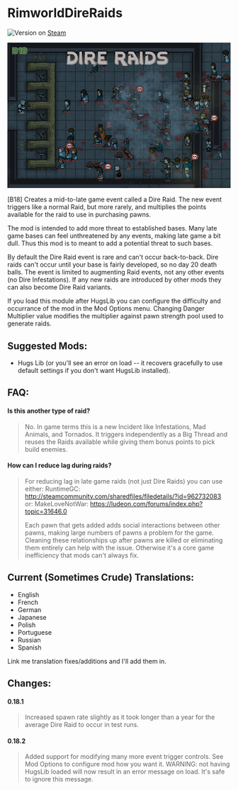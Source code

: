 # RimworldDireRaids

![Version](https://img.shields.io/badge/Rimworld-B18-brightgreen.svg) on [Steam](https://steamcommunity.com/sharedfiles/filedetails/?id=1277882177)

![Alt text](About/Preview.png?raw=true "DireRaids")

[B18] Creates a mid-to-late game event called a Dire Raid. The new event triggers like a normal Raid, but more rarely, and multiplies the points available for the raid to use in purchasing pawns.

The mod is intended to add more threat to established bases. Many late game bases can feel unthreatened by any events, making late game a bit dull. Thus this mod is to meant to add a potential threat to such bases.

By default the Dire Raid event is rare and can't occur back-to-back. Dire raids can't occur until your base is fairly developed, so no day 20 death balls. The event is limited to augmenting Raid events, not any other events (no Dire Infestations). If any new raids are introduced by other mods they can also become Dire Raid variants.

If you load this module after HugsLib you can configure the difficulty and occurrance of the mod in the Mod Options menu. Changing Danger Multiplier value modifies the multiplier against pawn strength pool used to generate raids.


## Suggested Mods:
- Hugs Lib (or you'll see an error on load -- it recovers gracefully to use default settings if you don't want HugsLib installed).

## FAQ:

#### Is this another type of raid?

> No. In game terms this is a new Incident like Infestations, Mad Animals, and Tornados. It triggers independently as a Big Thread and reuses the Raids available while giving them bonus points to pick build enemies.

#### How can I reduce lag during raids?

> For reducing lag in late game raids (not just Dire Raids) you can use either:
>   RuntimeGC: http://steamcommunity.com/sharedfiles/filedetails/?id=962732083
> or:
>   MakeLoveNotWar: https://ludeon.com/forums/index.php?topic=31646.0
>
> Each pawn that gets added adds social interactions between other pawns, making large numbers of pawns a problem for the game. Cleaning these relationships up after pawns are killed or eliminating them entirely can help with the issue. Otherwise it's a core game inefficiency that mods can't always fix.

## Current (Sometimes Crude) Translations:
- English
- French
- German
- Japanese
- Polish
- Portuguese
- Russian
- Spanish

Link me translation fixes/additions and I'll add them in.


## Changes:

#### 0.18.1

> Increased spawn rate slightly as it took longer than a year for the average Dire Raid to occur in test runs.
    
#### 0.18.2

> Added support for modifying many more event trigger controls. See Mod Options to configure mod how you want it. WARNING: not having HugsLib loaded will now result in an error message on load. It's safe to ignore this message.

